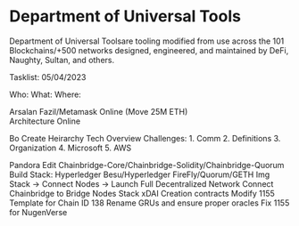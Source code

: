 # Department of Universal Tools

Department of Universal Toolsare tooling modified from use across the 101 Blockchains/+500 networks designed, engineered, and maintained by DeFi, Naughty, Sultan, and others.

Tasklist:	05/04/2023

Who:				What:									Where:

Arsalan			Fazil/Metamask		  	Online (Move 25M ETH)			
						Architecture					Online		

Bo					Create Heirarchy
						Tech Overview
						Challenges: 
							1. Comm
							2. Definitions
							3. Organization
							4. Microsoft
							5. AWS

Pandora		 Edit Chainbridge-Core/Chainbridge-Solidity/Chainbridge-Quorum
					 Build Stack: Hyperledger Besu/Hyperledger FireFly/Quorum/GETH
					 Img Stack -> Connect Nodes -> Launch Full Decentralized Network
					 Connect Chainbridge to Bridge Nodes Stack
					 xDAI Creation contracts
					 Modify 1155 Template for Chain ID 138
					 Rename GRUs and ensure proper oracles
					 Fix 1155 for NugenVerse



